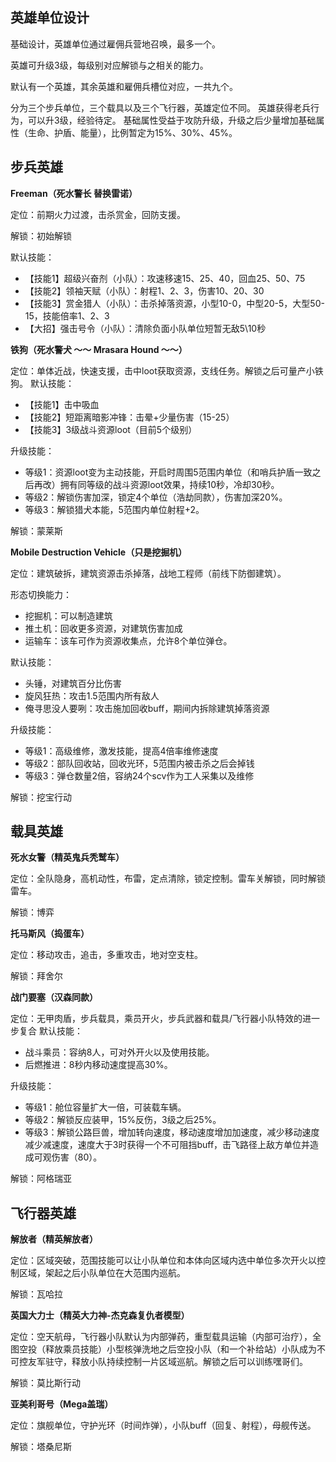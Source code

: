 ## 英雄单位设计

基础设计，英雄单位通过雇佣兵营地召唤，最多一个。

英雄可升级3级，每级别对应解锁与之相关的能力。

默认有一个英雄，其余英雄和雇佣兵槽位对应，一共九个。

分为三个步兵单位，三个载具以及三个飞行器，英雄定位不同。
英雄获得老兵行为，可以升3级，经验待定。
基础属性受益于攻防升级，升级之后少量增加基础属性（生命、护盾、能量），比例暂定为15%、30%、45%。

## 步兵英雄

**Freeman（死水警长 替换雷诺）**

定位：前期火力过渡，击杀赏金，回防支援。

解锁：初始解锁

默认技能：

* 【技能1】超级兴奋剂（小队）：攻速移速15、25、40，回血25、50、75
* 【技能2】领袖天赋（小队）：射程1、2、3，伤害10、20、30
* 【技能3】赏金猎人（小队）：击杀掉落资源，小型10-0，中型20-5，大型50-15，技能倍率1、2、3
* 【大招】强击号令（小队）：清除负面小队单位短暂无敌5\10秒

**铁狗（死水警犬 ～～ Mrasara Hound ～～）**

定位：单体近战，快速支援，击中loot获取资源，支线任务。解锁之后可量产小铁狗。
默认技能：
* 【技能1】击中吸血
* 【技能2】短距离暗影冲锋：击晕+少量伤害（15-25）
* 【技能3】3级战斗资源loot（目前5个级别）

升级技能：
* 等级1：资源loot变为主动技能，开启时周围5范围内单位（和哨兵护盾一致之后再改）拥有同等级的战斗资源loot效果，持续10秒，冷却30秒。
* 等级2：解锁伤害加深，锁定4个单位（浩劫同款），伤害加深20%。
* 等级3：解锁猎犬本能，5范围内单位射程+2。

解锁：蒙莱斯

**Mobile Destruction  Vehicle（只是挖掘机）**

定位：建筑破拆，建筑资源击杀掉落，战地工程师（前线下防御建筑）。

形态切换能力：

* 挖掘机：可以制造建筑
* 推土机：回收更多资源，对建筑伤害加成
* 运输车：该车可作为资源收集点，允许8个单位弹仓。

默认技能：

* 头锤，对建筑百分比伤害
* 旋风狂热：攻击1.5范围内所有敌人
* 俺寻思没人要咧：攻击施加回收buff，期间内拆除建筑掉落资源

升级技能：

* 等级1：高级维修，激发技能，提高4倍率维修速度
* 等级2：部队回收站，回收光环，5范围内被击杀之后会掉钱
* 等级3：弹仓数量2倍，容纳24个scv作为工人采集以及维修

解锁：挖宝行动


## 载具英雄

**死水女警（精英鬼兵秃鹫车）**

定位：全队隐身，高机动性，布雷，定点清除，锁定控制。雷车关解锁，同时解锁雷车。

解锁：博弈

**托马斯风（捣蛋车）**

定位：移动攻击，追击，多重攻击，地对空支柱。

解锁：拜舍尔

**战门要塞（汉森同款）**

定位：无甲肉盾，步兵载具，乘员开火，步兵武器和载具/飞行器小队特效的进一步复合
默认技能：
* 战斗乘员：容纳8人，可对外开火以及使用技能。
* 后燃推进：8秒内移动速度提高30%。

升级技能：
* 等级1：舱位容量扩大一倍，可装载车辆。
* 等级2：解锁反应装甲，15%反伤，3级之后25%。
* 等级3：解锁公路巨兽，增加转向速度，移动速度增加加速度，减少移动速度减少减速度，速度大于3时获得一个不可阻挡buff，击飞路径上敌方单位并造成可观伤害（80）。

解锁：阿格瑞亚

## 飞行器英雄

**解放者（精英解放者）**

定位：区域突破，范围技能可以让小队单位和本体向区域内选中单位多次开火以控制区域，架起之后小队单位在大范围内巡航。

解锁：瓦哈拉

**英国大力士（精英大力神-杰克森复仇者模型）**

定位：空天航母，飞行器小队默认为内部弹药，重型载具运输（内部可治疗），全图空投（释放乘员技能）小型核弹洗地之后空投小队（和一个补给站）小队成为不可控友军驻守，释放小队持续控制一片区域巡航。解锁之后可以训练嘿哥们。

解锁：莫比斯行动

**亚美利哥号（Mega盖瑞）**

定位：旗舰单位，守护光环（时间炸弹），小队buff（回复、射程），母舰传送。

解锁：塔桑尼斯

